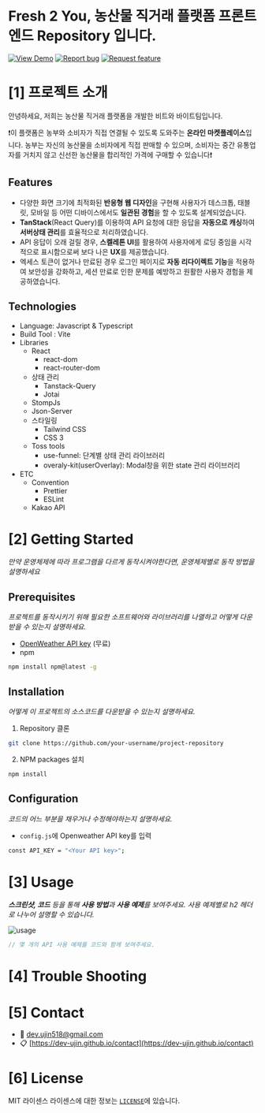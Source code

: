 # Fresh 2 You, 농산물 직거래 플랫폼 프론트엔드 Repository 입니다.

<!--프로젝트 버튼-->
[![View Demo][view-demo-shield]][view-demo-url] [![Report bug][report-bug-shield]][report-bug-url] [![Request feature][request-feature-shield]][request-feature-url]

# [1] 프로젝트 소개
안녕하세요, 저희는 농산물 직거래 플랫폼을 개발한 비트와 바이트팀입니다.

❗️이 플랫폼은 농부와 소비자가 직접 연결될 수 있도록 도와주는 **온라인 마켓플레이스**입니다. 농부는 자신의 농산물을 소비자에게 직접 판매할 수 있으며, 소비자는 중간 유통업자를 거치지 않고 신선한 농산물을 합리적인 가격에 구매할 수 있습니다❗️

## Features
- 다양한 화면 크기에 최적화된 **반응형 웹 디자인**을 구현해 사용자가 데스크톱, 태블릿, 모바일 등 어떤 디바이스에서도 **일관된 경험**을 할 수 있도록 설계되었습니다.
- **TanStack**(React Query)를 이용하여 API 요청에 대한 응답을 **자동으로 캐싱**하여 **서버상태 관리**를 효율적으로 처리하였습니다.
- API 응답이 오래 걸릴 경우, **스켈레톤 UI**를 활용하여 사용자에게 로딩 중임을 시각적으로 표시함으로써 보다 나은 **UX**를 제공했습니다.
- 엑세스 토큰이 없거나 만료된 경우 로그인 페이지로 **자동 리다이렉트 기능**을 적용하여 보안성을 강화하고, 세션 만료로 인한 문제를 예방하고 원활한 사용자 경험을 제공하였습니다.

## Technologies
- Language: Javascript & Typescript
- Build Tool : Vite
- Libraries
    - React
        - react-dom
        - react-router-dom
    - 상태 관리
        - Tanstack-Query
        - Jotai
    - StompJs
    - Json-Server
    - 스타일링
        - Tailwind CSS
        - CSS 3
    - Toss tools
        - use-funnel: 단계별 상태 관리 라이브러리
        - overaly-kit(userOverlay): Modal창을 위한 state 관리 라이브러리
- ETC
    - Convention
        - Prettier
        - ESLint
    - Kakao API



# [2] Getting Started
*만약 운영체제에 따라 프로그램을 다르게 동작시켜야한다면, 운영체제별로 동작 방법을 설명하세요*

## Prerequisites
*프로젝트를 동작시키기 위해 필요한 소프트웨어와 라이브러리를 나열하고 어떻게 다운받을 수 있는지 설명하세요.*

- [OpenWeather API key](https://openweathermap.org/) (무료)
- npm
```bash
npm install npm@latest -g
```

## Installation
*어떻게 이 프로젝트의 소스코드를 다운받을 수 있는지 설명하세요.*
1. Repository 클론
```bash
git clone https://github.com/your-username/project-repository
```
2. NPM packages 설치
```bash
npm install
```

## Configuration
*코드의 어느 부분을 채우거나 수정해야하는지 설명하세요.*
- `config.js`에 Openweather API key를 입력
```bash
const API_KEY = "<Your API key>";
```



# [3] Usage
***스크린샷, 코드** 등을 통해 **사용 방법**과 **사용 예제**를 보여주세요. 사용 예제별로 h2 헤더로 나누어 설명할 수 있습니다.*

![usage](img/usage.png)

```java
// 몇 개의 API 사용 예제를 코드와 함께 보여주세요.
```



# [4] Trouble Shooting


# [5] Contact
- 📧 dev.ujin518@gmail.com
- 📋 [https://dev-ujin.github.io/contact](https://dev-ujin.github.io/contact)



# [6] License
MIT 라이센스
라이센스에 대한 정보는 [`LICENSE`][license-url]에 있습니다.



<!--Url for Badges-->
[license-shield]: https://img.shields.io/github/license/dev-ujin/readme-template?labelColor=D8D8D8&color=04B4AE
[repository-size-shield]: https://img.shields.io/github/repo-size/dev-ujin/readme-template?labelColor=D8D8D8&color=BE81F7
[issue-closed-shield]: https://img.shields.io/github/issues-closed/dev-ujin/readme-template?labelColor=D8D8D8&color=FE9A2E

<!--Url for Buttons-->
[readme-eng-shield]: https://img.shields.io/badge/-readme%20in%20english-2E2E2E?style=for-the-badge
[view-demo-shield]: https://img.shields.io/badge/-%F0%9F%98%8E%20view%20demo-F3F781?style=for-the-badge
[view-demo-url]: https://dev-ujin.github.io
[report-bug-shield]: https://img.shields.io/badge/-%F0%9F%90%9E%20report%20bug-F5A9A9?style=for-the-badge
[report-bug-url]: https://github.com/dev-ujin/readme-template/issues
[request-feature-shield]: https://img.shields.io/badge/-%E2%9C%A8%20request%20feature-A9D0F5?style=for-the-badge
[request-feature-url]: https://github.com/dev-ujin/readme-template/issues

<!--URLS-->
[license-url]: LICENSE.md
[contribution-url]: CONTRIBUTION.md
[readme-eng-url]: ../README.md


